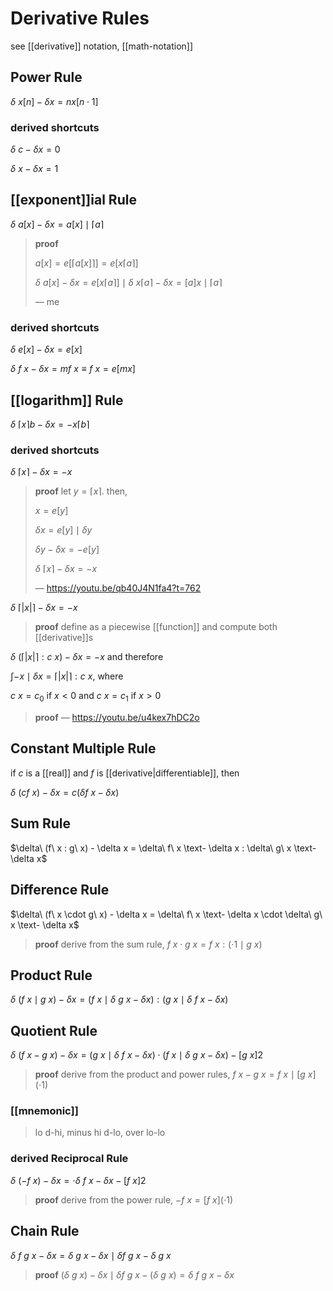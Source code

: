 # Derivative Rules

see [[derivative]] notation, [[math-notation]]

## Power Rule

$\delta\ x[n] - \delta x= nx[n \cdot 1]$

### derived shortcuts

$\delta\ c - \delta x= 0$

$\delta\ x - \delta x = 1$

## [[exponent]]ial Rule

$\delta\ a[x] - \delta x = a[x] \mid \lceil a \rceil$

> **proof**
>
> $a[x] = e[\lceil a[x] \rceil] = e[x\lceil a \rceil]$
>
> $\delta\ a[x] - \delta x = e[x\lceil a \rceil] \mid \delta\ x\lceil a \rceil - \delta x = [a]x \mid \lceil a \rceil$
>
> &mdash; me

### derived shortcuts

$\delta\ e[x] - \delta x = e[x]$

$\delta\ f\ x - \delta x = m f\ x \equiv f\ x = e[mx]$

## [[logarithm]] Rule

$\delta\ \lceil x \rceil b - \delta x = - x\lceil b \rceil$

### derived shortcuts

$\delta\ \lceil x \rceil - \delta x = -x$

> **proof** let $y = \lceil x \rceil$. then,
>
> $x = e[y]$
>
> $\delta x = e[y] \mid \delta y$
>
> $\delta y - \delta x = -e[y]$
>
> $\delta\ \lceil x \rceil - \delta x = -x$
>
> &mdash; <https://youtu.be/qb40J4N1fa4?t=762>

$\delta\ \lceil |x| \rceil - \delta x = -x$

> **proof** define as a piecewise [[function]] and compute both [[derivative]]s

$\delta\ (\lceil |x| \rceil : c\ x) - \delta x = -x$ and therefore

$\int -x \mid \delta x = \lceil |x| \rceil : c\ x$, where

$c\ x = c_0$ if $x < 0$ and $c\ x = c_1$ if $x > 0$

> **proof** &mdash; <https://youtu.be/u4kex7hDC2o>

## Constant Multiple Rule

if $c$ is a [[real]] and $f$ is [[derivative|differentiable]], then

$\delta\ (cf\ x) - \delta x = c (\delta f\ x - \delta x)$

## Sum Rule

$\delta\ (f\ x : g\ x) - \delta x = \delta\ f\ x \text- \delta x : \delta\ g\ x \text- \delta x$

## Difference Rule

$\delta\ (f\ x \cdot g\ x) - \delta x = \delta\ f\ x \text- \delta x \cdot \delta\ g\ x \text- \delta x$

> **proof** derive from the sum rule, $f\ x \cdot g\ x = f\ x : (\cdot 1 \mid g\ x)$

## Product Rule

$\delta\ (f\ x \mid g\ x) - \delta x = (f\ x \mid \delta\ g\ x - \delta x) : (g\ x \mid \delta\ f\ x - \delta x)$

## Quotient Rule

$\delta\ (f\ x - g\ x) - \delta x = (g\ x \mid \delta\ f\ x - \delta x) \cdot (f\ x \mid \delta\ g\ x - \delta x) - [g\ x]2$

> **proof** derive from the product and power rules, $f\ x - g\ x = f\ x \mid [g\ x](\cdot 1)$

### [[mnemonic]]

> lo d-hi, minus hi d-lo, over lo-lo

### derived Reciprocal Rule

$\delta\ (-f\ x) - \delta x = \cdot \delta\ f\ x - \delta x - [f\ x]2$

> **proof** derive from the power rule, $-f\ x = [f\ x](\cdot 1)$

## Chain Rule

$\delta\ f\ g\ x - \delta x = \delta\ g\ x - \delta x \mid \delta f\ g\ x - \delta\ g\ x$

> **proof** $(\delta\ g\ x) - \delta x \mid \delta f\ g\ x - (\delta\ g\ x) = \delta\ f\ g\ x - \delta x$
